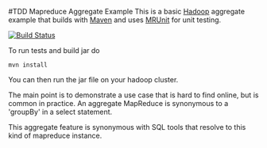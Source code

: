 #TDD Mapreduce Aggregate Example 
This is a basic [Hadoop](http://hadoop.apache.org/) aggregate example that builds with [Maven](http://maven.apache.org/) and uses [MRUnit](http://incubator.apache.org/projects/mrunit.html) for unit testing.

[![Build Status](https://travis-ci.org/mmcc007/MapReduceAggregate.svg?branch=master&style=flat-square)](https://travis-ci.org/mmcc007/MapReduceAggregate)

To run tests and build jar do

    mvn install

You can then run the jar file on your hadoop cluster.

The main point is to demonstrate a use case that is hard to find online, but is common in practice. An aggregate MapReduce is synonymous to a 'groupBy' in a select statement. 

This aggregate feature is synonymous with SQL tools that resolve to this kind of mapreduce instance.
